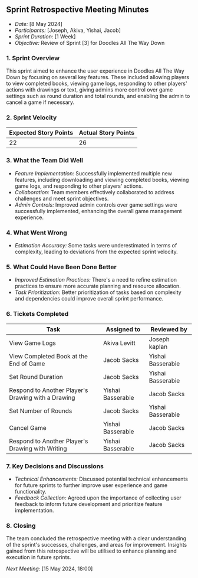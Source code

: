 ## Sprint Retrospective Meeting Minutes

- *Date:* [8 May 2024]
- *Participants:* [Joseph, Akiva, Yishai, Jacob]
- *Sprint Duration:* [1 Week]
- *Objective:* Review of Sprint [3] for Doodles All The Way Down

### 1. Sprint Overview
This sprint aimed to enhance the user experience in Doodles All The Way Down by focusing on several key features. These included allowing players to view completed books, viewing game logs, responding to other players' actions with drawings or text, giving admins more control over game settings such as round duration and total rounds, and enabling the admin to cancel a game if necessary.

### 2. Sprint Velocity
| Expected Story Points | Actual Story Points |
|-----------------------|---------------------|
| 22                 | 26                |


### 3. What the Team Did Well
- *Feature Implementation:* Successfully implemented multiple new features, including downloading and viewing completed books, viewing game logs, and responding to other players' actions.
- *Collaboration:* Team members effectively collaborated to address challenges and meet sprint objectives.
- *Admin Controls:* Improved admin controls over game settings were successfully implemented, enhancing the overall game management experience.

### 4. What Went Wrong
- *Estimation Accuracy:* Some tasks were underestimated in terms of complexity, leading to deviations from the expected sprint velocity.

### 5. What Could Have Been Done Better
- *Improved Estimation Practices:* There's a need to refine estimation practices to ensure more accurate planning and resource allocation.
- *Task Prioritization:* Better prioritization of tasks based on complexity and dependencies could improve overall sprint performance.

### 6. Tickets Completed
| Task                                         | Assigned to | Reviewed by |
|----------------------------------------------|-------------|-------------|
| View Game Logs                               | Akiva Levitt      | Joseph kaplan      |
| View Completed Book at the End of Game       | Jacob Sacks      | Yishai Basserabie      |
| Set Round Duration                           | Jacob Sacks      | Yishai Basserabie      |
| Respond to Another Player's Drawing with a Drawing | Yishai Basserabie | Jacob Sacks     |
| Set Number of Rounds                         | Jacob Sacks      | Yishai Basserabie      |
| Cancel Game                                  | Yishai Basserabie      | Jacob Sacks      |
| Respond to Another Player's Drawing with Writing | Yishai Basserabie | Jacob Sacks      |

### 7. Key Decisions and Discussions
- *Technical Enhancements:* Discussed potential technical enhancements for future sprints to further improve user experience and game functionality.
- *Feedback Collection:* Agreed upon the importance of collecting user feedback to inform future development and prioritize feature implementation.

### 8. Closing
The team concluded the retrospective meeting with a clear understanding of the sprint's successes, challenges, and areas for improvement. Insights gained from this retrospective will be utilised to enhance planning and execution in future sprints.

*Next Meeting:* [15 May 2024, 18:00]